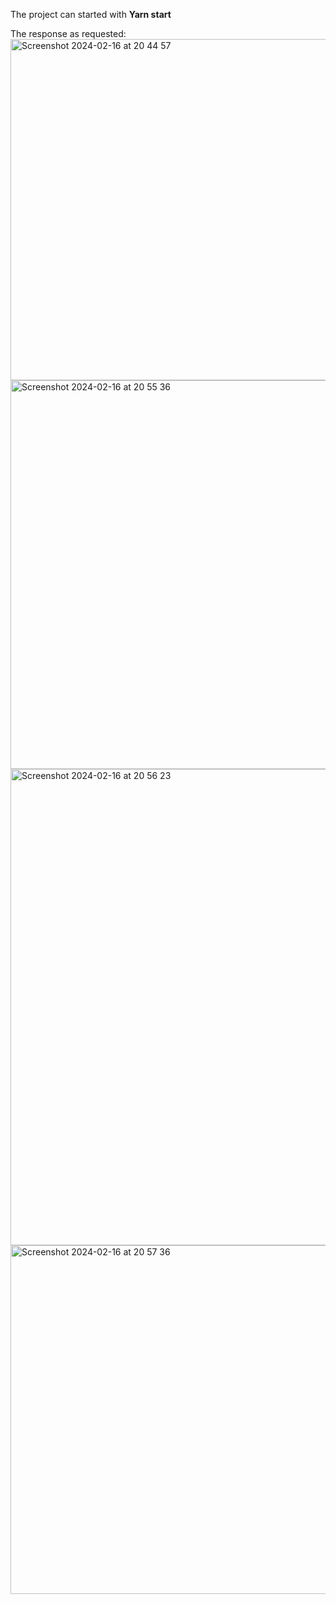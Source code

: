 The project can started with **Yarn start**


The response as requested:
<img width="546" alt="Screenshot 2024-02-16 at 20 44 57" src="https://github.com/Hyeman-Samuel/To_do_app_question_one/assets/55342454/0a099874-69a7-4a52-9cb5-99125fd92129">
<img width="622" alt="Screenshot 2024-02-16 at 20 55 36" src="https://github.com/Hyeman-Samuel/To_do_app_question_one/assets/55342454/6bc04497-5eda-463b-8ddf-368f1005e533">
<img width="762" alt="Screenshot 2024-02-16 at 20 56 23" src="https://github.com/Hyeman-Samuel/To_do_app_question_one/assets/55342454/bc2d9932-82dc-4508-9586-8667513860dc">
<img width="558" alt="Screenshot 2024-02-16 at 20 57 36" src="https://github.com/Hyeman-Samuel/To_do_app_question_one/assets/55342454/6c520bc6-91d3-4e36-8dfa-0d3ea2c944b4">

